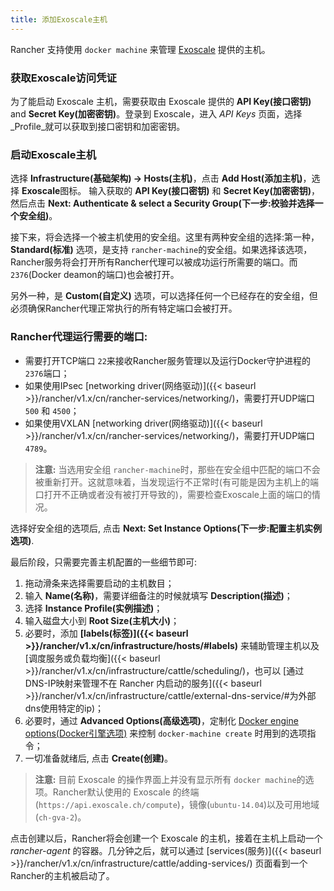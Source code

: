 ```yaml
---
title: 添加Exoscale主机
---
```


Rancher 支持使用 `docker machine` 来管理 [Exoscale](https://www.exoscale.ch/) 提供的主机。

### 获取Exoscale访问凭证

为了能启动 Exoscale 主机，需要获取由 Exoscale 提供的 **API Key(接口密钥)** and **Secret Key(加密密钥)**。登录到 Exoscale，进入 _API Keys_ 页面，选择 _Profile_就可以获取到接口密钥和加密密钥。

### 启动Exoscale主机

选择 **Infrastructure(基础架构) -> Hosts(主机)**，点击 **Add Host(添加主机)**，选择 **Exoscale**图标。 输入获取的 **API Key(接口密钥)** 和 **Secret Key(加密密钥)**，然后点击 **Next: Authenticate & select a Security Group(下一步:校验并选择一个安全组)**。

接下来，将会选择一个被主机使用的安全组。这里有两种安全组的选择:第一种，**Standard(标准)** 选项，是支持 `rancher-machine`的安全组。如果选择该选项，Rancher服务将会打开所有Rancher代理可以被成功运行所需要的端口。而`2376`(Docker deamon的端口)也会被打开。

另外一种，是 **Custom(自定义)** 选项，可以选择任何一个已经存在的安全组，但必须确保Rancher代理正常执行的所有特定端口会被打开。

<a id="port"></a>

### Rancher代理运行需要的端口:

* 需要打开TCP端口 `22`来接收Rancher服务管理以及运行Docker守护进程的 `2376`端口；
* 如果使用IPsec [networking driver(网络驱动)]({{< baseurl >}}/rancher/v1.x/cn/rancher-services/networking/)，需要打开UDP端口 `500` 和 `4500`；
* 如果使用VXLAN [networking driver(网络驱动)]({{< baseurl >}}/rancher/v1.x/cn/rancher-services/networking/)，需要打开UDP端口 `4789`。

> **注意:** 当选用安全组 `rancher-machine`时，那些在安全组中匹配的端口不会被重新打开。这就意味着，当发现运行不正常时(有可能是因为主机上的端口打开不正确或者没有被打开导致的)，需要检查Exoscale上面的端口的情况。

选择好安全组的选项后, 点击 **Next: Set Instance Options(下一步:配置主机实例选项)**.

最后阶段，只需要完善主机配置的一些细节即可:

1. 拖动滑条来选择需要启动的主机数目；
2. 输入 **Name(名称)**，需要详细备注的时候就填写 **Description(描述)**；
3. 选择 **Instance Profile(实例描述)**；
4. 输入磁盘大小到 **Root Size(主机大小)**；
5.  必要时，添加 **[labels(标签)]({{< baseurl >}}/rancher/v1.x/cn/infrastructure/hosts/#labels)** 来辅助管理主机以及 [调度服务或负载均衡]({{< baseurl >}}/rancher/v1.x/cn/infrastructure/cattle/scheduling/)，也可以 [通过DNS-IP映射来管理不在 Rancher 内启动的服务]({{< baseurl >}}/rancher/v1.x/cn/infrastructure/cattle/external-dns-service/#为外部dns使用特定的ip)；
6.  必要时，通过 **Advanced Options(高级选项)**，定制化 [Docker engine options(Docker引擎选项)](https://docs.docker.com/machine/reference/create/#specifying-configuration-options-for-the-created-docker-engine) 来控制 `docker-machine create` 时用到的选项指令；
7. 一切准备就绪后, 点击 **Create(创建)**。

> **注意:** 目前 Exoscale 的操作界面上并没有显示所有 `docker machine`的选项。Rancher默认使用的 Exoscale 的终端(`https://api.exoscale.ch/compute`)，镜像(`ubuntu-14.04`)以及可用地域(`ch-gva-2`)。

点击创建以后，Rancher将会创建一个 Exoscale 的主机，接着在主机上启动一个 _rancher-agent_ 的容器。几分钟之后，就可以通过 [services(服务)]({{< baseurl >}}/rancher/v1.x/cn/infrastructure/cattle/adding-services/) 页面看到一个Rancher的主机被启动了。
